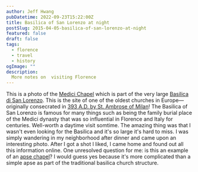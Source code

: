 ```yaml
---
author: Jeff Hwang
pubDatetime: 2022-09-23T15:22:00Z
title: Basilica of San Lorenzo at night
postSlug: 2015-04-05-basilica-of-san-lorenzo-at-night
featured: false
draft: false
tags:
  - florence
  - travel
  - history
ogImage: ""
description:
  More notes on  visiting Florence
---
```

This is a photo of the [Medici Chapel](http://www.museumsinflorence.com/musei/Medici_chapels.html) which is part of the very large [Basilica di San Lorenzo](http://en.wikipedia.org/wiki/Basilica_of_San_Lorenzo,_Florence). This is the site of one of the oldest churches in Europe—originally consecrated in [393 A.D. by St. Ambrose of Milan](http://www.florenceholidays.com/florence-vacation-churches-basilica_of_san_lorenzo.html)! The Basilica of San Lorenzo is famous for many things such as being the family burial place of the Medici dynasty that was so influential in Florence and Italy for centuries. Well-worth a daytime visit somtime. The amazing thing was that I wasn't even looking for the Basilica and it's so large it's hard to miss. I was simply wandering in my neighborhood after dinner and came upon an interesting photo. After I got a shot I liked, I came home and found out all this information online. One unresolved question for me: is this an example of an [apse chapel](http://en.wikipedia.org/wiki/Apse_chapel)? I would guess yes because it's more complicated than a simple apse as part of the traditional basilica church structure.